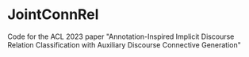 # JointConnRel
Code for the ACL 2023 paper "Annotation-Inspired Implicit Discourse Relation Classification with Auxiliary Discourse Connective Generation"
